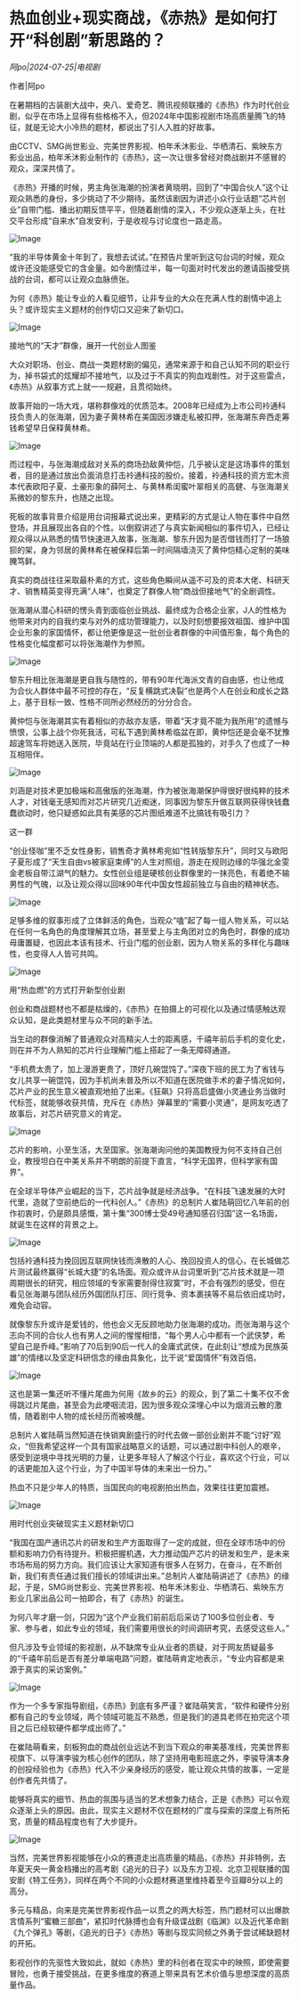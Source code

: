 # 热血创业+现实商战，《赤热》是如何打开“科创剧”新思路的？

*阿po|2024-07-25|电视剧*

作者|阿po

在暑期档的古装剧大战中，央八、爱奇艺、腾讯视频联播的《赤热》作为时代创业剧，似乎在市场上显得有些格格不入，但2024年中国影视剧市场高质量腾飞的特征，就是无论大小冷热的题材，都说出了引人入胜的好故事。

由CCTV、SMG尚世影业、完美世界影视、柏年禾沐影业、华栖清石、紫映东方影业出品，柏年禾沐影业制作的《赤热》，这一次让很多曾经对商战剧并不感冒的观众，深深共情了。

《赤热》开播的时候，男主角张海潮的扮演者黄晓明，回到了“中国合伙人”这个让观众熟悉的身份，多少挑动了不少期待。虽然该剧因为讲述小众行业话题“芯片创业”自带门槛、播出初期反馈平平，但随着剧情的深入，不少观众逐渐上头，在社交平台形成“自来水”自发安利，于是收视与讨论度也一路走高。

![Image](http://static.ylzbl.com/uploads/ueditor/php/upload/image/20240725/1721919489350491.png)

“我的半导体黄金十年到了，我想去试试。”在预告片里听到这句台词的时候，观众或许还没能感受它的含金量。如今剧情过半，每一句面对时代发出的邀请函接受挑战的台词，都可以让观众血脉偾张。

为何《赤热》能让专业的人看见细节，让非专业的大众在充满人性的剧情中追上头？或许现实主义题材的创作切口又迎来了新切口。

![Image](http://static.ylzbl.com/uploads/ueditor/php/upload/image/20240725/1721919490246654.png)

接地气的“天才”群像，展开一代创业人图鉴

大众对职场、创业、商战一类题材剧的偏见，通常来源于和自己认知不同的职业行为，掉书袋式的炫耀却不接地气，以及过于不真实的狗血戏剧性。对于这些雷点，《赤热》从叙事方式上就一一规避，且贯彻始终。

故事开始的一场大戏，堪称群像戏的优质范本。2008年已经成为上市公司袊通科技负责人的张海潮，因为妻子黄林希在美国因涉嫌走私被扣押，张海潮东奔西走筹钱希望早日保释黄林希。

![Image](http://static.ylzbl.com/uploads/ueditor/php/upload/image/20240725/1721919491762091.png)

而过程中，与张海潮成敌对关系的商场劲敌黄仲恺，几乎被认定是这场事件的策划者，目的是通过放出负面消息打击袊通科技的股价。接着，袊通科技的资方宏木资本代表欧阳子夏、土豪形象的薛阿土、与黄林希闺蜜叶翠相关的高健、与张海潮关系微妙的黎东升，也随之出现。

死板的故事背景介绍是用台词报幕式说出来，更精彩的方式是让人物在事件中自然登场，并且展现出各自的个性。以倒叙讲述了与真实新闻相似的事件切入，已经让观众得以从熟悉的情节快速进入故事，张海潮、黎东升因为是否借钱而打了一场狼狈的架，身为邻居的黄林希在被保释后第一时间隔墙浇灭了黄仲恺精心定制的美味腌笃鲜。

真实的商战往往采取最朴素的方式，这些角色瞬间从遥不可及的资本大佬、科研天才、销售精英变得充满“人味”，也奠定了群像人物“商战但接地气”的全剧调性。

张海潮从潜心科研的愣头青到面临创业挑战、最终成为合格企业家，J人的性格为他带来对内的自我约束与对外的成功管理能力，以及时刻想要报效祖国、维护中国企业形象的家国情怀，都让他更像是这一批创业者群像的中间值形象，每个角色的性格变化幅度都可以将张海潮作为参照。

![Image](http://static.ylzbl.com/uploads/ueditor/php/upload/image/20240725/1721919492386785.png)

黎东升相比张海潮是更自我与随性的，带有90年代海派文青的自由感，也让他成为合伙人群体中最不可控的存在，“反复横跳式决裂”也是两个人在创业和成长之路上，基于目标一致、性格不同所必然经历的分分合合。

黄仲恺与张海潮其实有着相似的亦敌亦友感，带着“天才竟不能为我所用”的遗憾与愤恨，公事上战个你死我活，可私下遇到黄林希临盆在即，黄仲恺还是会毫不犹豫超速驾车将她送入医院，毕竟站在行业顶端的人都是孤独的，对手久了也成了一种互相陪伴。

![Image](http://static.ylzbl.com/uploads/ueditor/php/upload/image/20240725/1721919494346823.png)

刘涵是对技术更加极端和高傲版的张海潮，作为被张海潮保护得很好很纯粹的技术人才，对钱毫无感知而对芯片研究几近痴迷，同事因为黎东升做互联网获得快钱蠢蠢欲动时，他只疑惑如此具有美感的芯片图纸难道不比搞钱有吸引力？

这一群

 

“创业怪咖”里不乏女性身影，销售奇才黄林希宛如“性转版黎东升”，同时又与欧阳子夏形成了“天生自由vs被家庭束缚”的人生对照组，游走在规则边缘的华强北金雯金老板自带江湖气的魅力。女性创业组是硬核创业群像里的一抹亮色，有着绝不输男性的气魄，以及让观众得以回味90年代中国女性超前独立与自由的精神状态。

![Image](http://static.ylzbl.com/uploads/ueditor/php/upload/image/20240725/1721919495794646.png)

足够多维的叙事形成了立体鲜活的角色，当观众“嗑”起了每一组人物关系，可以站在任何一名角色的角度理解其立场，甚至爱上与主角团对立的角色时，群像的成功毋庸置疑，也因此本该有技术、行业门槛的创业剧，因为人物关系的多样化与趣味性，也变得人人皆可共鸣。

![Image](http://static.ylzbl.com/uploads/ueditor/php/upload/image/20240725/1721919497549167.png)

用“热血燃”的方式打开新型创业剧

创业和商战题材也不都是枯燥的，《赤热》在拍摄上的可视化以及通过情感触达观众认知，是此类题材里与众不同的新手法。

当生动的群像消解了普通观众对高精尖人士的距离感，千禧年前后手机的变化史，则在并不为人熟知的芯片行业理解门槛上搭起了一条无障碍通道。

“手机费太贵了，加上漫游更贵了，顶好几碗馄饨了。”深夜下班的民工为了省钱与女儿共享一碗馄饨，因为手机尚未普及所以不知道在医院做手术的妻子情况如何，芯片产业的民生意义被直观地拍了出来。《狂飙》只将高启盛做小灵通业务当做时代标签，就能够收获共情，充斥在《赤热》弹幕里的“需要小灵通”，是网友吃透了故事后，对芯片研究意义的肯定。

![Image](http://static.ylzbl.com/uploads/ueditor/php/upload/image/20240725/1721919497612450.png)

芯片的影响，小至生活，大至国家。张海潮询问他的美国教授为何不支持自己创业，教授坦白在中美关系并不明朗的前提下直言，“科学无国界，但科学家有国界”。

在全球半导体产业崛起的当下，芯片战争就是经济战争。“在科技飞速发展的大时代里，造就了空前绝后的一代科创人。”《赤热》的总制片人崔陆萌回忆八年前的创作初衷时，仍是颇具感慨，第十集“300博士受49号通知感召归国”这一名场面，就诞生在这样的背景之上。

![Image](http://static.ylzbl.com/uploads/ueditor/php/upload/image/20240725/1721919499776525.png)

包括袊通科技为挽回因互联网快钱而涣散的人心、挽回投资人的信心，在长城做芯片测试最终赢得“长城大捷”的名场面。观众或许从台词里听到“芯片技术就是一项周期很长的研究，相应领域的专家需要耐得住寂寞”时，不会有强烈的感受，但在看见张海潮与团队经历外国团队打压、同行竞争、资本裹挟等不易后依旧成功时，难免会动容。

就像黎东升或许是爱钱的，他也会义无反顾地助力张海潮的成功。而张海潮与这个志向不同的合伙人也有男人之间的惺惺相惜，“每个男人心中都有一个武侠梦，希望自己是乔峰。”影响了70后到90后一代人的金庸式武侠，在此刻让“想成为民族英雄”的情绪以及坚定科研信念的缘由具象化，比干说“爱国情怀”有效百倍。

![Image](http://static.ylzbl.com/uploads/ueditor/php/upload/image/20240725/1721919501611013.png)

这也是第一集还听不懂片尾曲为何用《故乡的云》的观众，到了第二十集不仅不舍得跳过片尾曲，甚至会为此哽咽流泪，因为很多观众深埋心中以为烟消云散的激情，随着剧中人物的成长经历而被唤醒。

总制片人崔陆萌当然知道在快销爽剧盛行的时代去做一部创业剧并不能“讨好”观众，“但我希望这样一个具有国家战略意义的话题，可以通过剧中科创人的艰辛，感受到逆境中寻找光明的力量，让更多年轻人了解这个行业，喜欢这个行业，可以的话更能加入这个行业，为了中国半导体的未来出一份力。”

热血不只是少年人的特质，当国民向的电视剧拍出热血，效果往往更加震撼。

![Image](http://static.ylzbl.com/uploads/ueditor/php/upload/image/20240725/1721919503390697.png)

用时代创业突破现实主义题材新切口

“我国在国产通讯芯片的研发和生产方面取得了一定的成就，‌但在全球市场中的份额和影响力仍有待提升。积极把握机遇，‌大力推动国产芯片的研发和生产，‌是未来市场布局的努力方向。我们应该让大家知道有很多人在努力，在奋斗，在不断创新，我们有责任通过我们擅长的领域讲出来。”总制片人崔陆萌讲述了《赤热》的缘起，于是，SMG尚世影业、完美世界影视、柏年禾沐影业、华栖清石、紫映东方影业几家出品公司一拍即合，有了《赤热》的诞生。

为何八年才磨一剑，只因为“这个产业我们前前后后采访了100多位创业者、专家、参与者，如此专业的领域，我们需要用很长的时间调研考究，去感受这些人。”

但凡涉及专业领域的影视剧，从不缺席专业从业者的质疑，对于网友质疑最多的“千禧年前后是否有差分单端电路”问题，崔陆萌肯定地表示，“专业内容都是来源于真实的采访案例。”

![Image](http://static.ylzbl.com/uploads/ueditor/php/upload/image/20240725/1721919513988038.png)

作为一个多专家指导剧组，《赤热》到底有多严谨？崔陆萌笑言，“软件和硬件分别都有自己的专业领域，两个领域可能互不熟悉，但是我们的道具老师在拍完这个项目之后已经软硬件都学成出师了。”

在崔陆萌看来，刻板狗血的商战创业远达不到当下观众的审美基准线，完美世界影视旗下、以导演李骏为核心创作的团队，除了坚持用电影班底之外，李骏导演本身的创投经验也为《赤热》代入不少亲身经历的感受，能让观众共情的故事，一定是创作者先共情了。

能够将真实的细节、热血的氛围与适当的艺术想象力结合，正是《赤热》可以令观众逐渐上头的原因。由此，现实主义题材不仅在题材的广度与探索的深度上有所拓宽，质量的精品程度也有了大步提升。

![Image](http://static.ylzbl.com/uploads/ueditor/php/upload/image/20240725/1721919514784955.png)

当然，完美世界影视能够在小众的赛道走出高质量的精品，《赤热》并非特例，去年夏天央一黄金档播出的高考剧《追光的日子》以及东方卫视、北京卫视联播的国安剧《特工任务》，同样在两个不同的小众题材赛道里维持着至今豆瓣8分以上的高分。

多元与精品，向来是完美世界影视作品一以贯之的两大标签，热门题材可以出爆款言情系列“蜜糖三部曲”，紧扣时代脉搏也会有升级谍战剧《临渊》以及近代革命剧《九个弹孔》等剧，《追光的日子》《赤热》等剧与现实同频之外勇于尝试稀缺题材的开拓。

影视创作的先驱性大致如此，就如《赤热》里的科创者在现实中的映照，即使需要冒险，也勇于接受挑战，在更多维度的赛道上带来具有艺术价值与思想深度的高质量作品。

